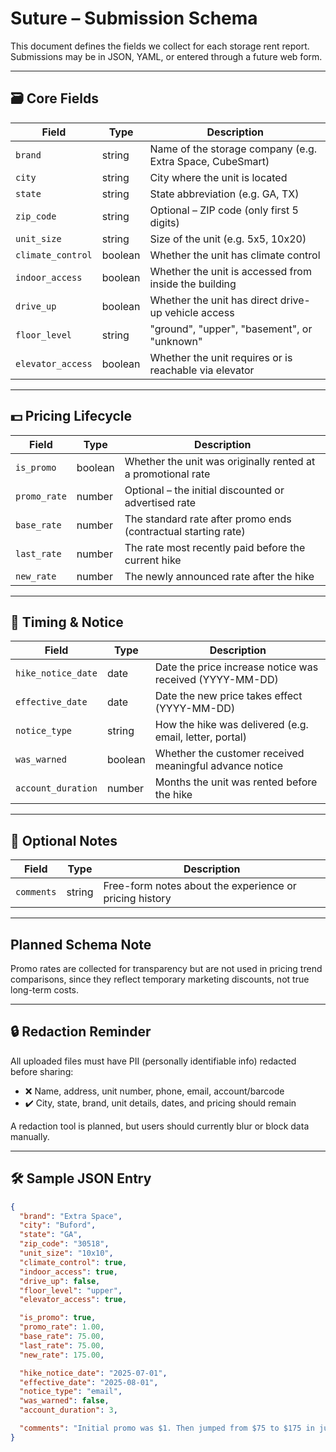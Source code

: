 # Suture – Submission Schema

This document defines the fields we collect for each storage rent report. Submissions may be in JSON, YAML, or entered through a future web form.

---

## 🗃️ Core Fields

| Field             | Type     | Description |
|------------------|----------|-------------|
| `brand`          | string   | Name of the storage company (e.g. Extra Space, CubeSmart) |
| `city`           | string   | City where the unit is located |
| `state`          | string   | State abbreviation (e.g. GA, TX) |
| `zip_code`       | string   | Optional – ZIP code (only first 5 digits) |
| `unit_size`      | string   | Size of the unit (e.g. 5x5, 10x20) |
| `climate_control`| boolean  | Whether the unit has climate control |
| `indoor_access`  | boolean  | Whether the unit is accessed from inside the building |
| `drive_up`       | boolean  | Whether the unit has direct drive-up vehicle access |
| `floor_level`    | string   | "ground", "upper", "basement", or "unknown" |
| `elevator_access`| boolean  | Whether the unit requires or is reachable via elevator |

---

## 💵 Pricing Lifecycle

| Field         | Type    | Description |
|--------------|---------|-------------|
| `is_promo`    | boolean | Whether the unit was originally rented at a promotional rate |
| `promo_rate`  | number  | Optional – the initial discounted or advertised rate |
| `base_rate`   | number  | The standard rate after promo ends (contractual starting rate) |
| `last_rate`   | number  | The rate most recently paid before the current hike |
| `new_rate`    | number  | The newly announced rate after the hike |

---

## 📅 Timing & Notice

| Field               | Type    | Description |
|--------------------|---------|-------------|
| `hike_notice_date` | date    | Date the price increase notice was received (YYYY-MM-DD) |
| `effective_date`   | date    | Date the new price takes effect (YYYY-MM-DD) |
| `notice_type`      | string  | How the hike was delivered (e.g. email, letter, portal) |
| `was_warned`       | boolean | Whether the customer received meaningful advance notice |
| `account_duration` | number  | Months the unit was rented before the hike |

---

## 🧾 Optional Notes

| Field      | Type    | Description |
|------------|---------|-------------|
| `comments` | string  | Free-form notes about the experience or pricing history |

---  

## Planned Schema Note

Promo rates are collected for transparency but are not used in pricing trend comparisons, since they reflect temporary marketing discounts, not true long-term costs.  


---  

## 🔒 Redaction Reminder

All uploaded files must have PII (personally identifiable info) redacted before sharing:

- ❌ Name, address, unit number, phone, email, account/barcode  
- ✔️ City, state, brand, unit details, dates, and pricing should remain

A redaction tool is planned, but users should currently blur or block data manually.

---

## 🛠 Sample JSON Entry

```json
{
  "brand": "Extra Space",
  "city": "Buford",
  "state": "GA",
  "zip_code": "30518",
  "unit_size": "10x10",
  "climate_control": true,
  "indoor_access": true,
  "drive_up": false,
  "floor_level": "upper",
  "elevator_access": true,

  "is_promo": true,
  "promo_rate": 1.00,
  "base_rate": 75.00,
  "last_rate": 75.00,
  "new_rate": 175.00,

  "hike_notice_date": "2025-07-01",
  "effective_date": "2025-08-01",
  "notice_type": "email",
  "was_warned": false,
  "account_duration": 3,

  "comments": "Initial promo was $1. Then jumped from $75 to $175 in just 90 days."
}

